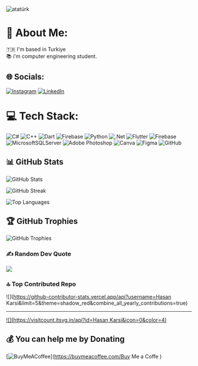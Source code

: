 ![atatürk](https://github.com/user-attachments/assets/430973eb-b152-48b7-954e-4aa017079130)

# 💫 About Me:
🇹🇷 I'm based in Turkiye <br>📚 i'm computer engineering student.


## 🌐 Socials:
[![Instagram](https://img.shields.io/badge/Instagram-%23E4405F.svg?logo=Instagram&logoColor=white)](https://instagram.com/hsnkrs.exe) [![LinkedIn](https://img.shields.io/badge/LinkedIn-%230077B5.svg?logo=linkedin&logoColor=white)](https://linkedin.com/in/hasan-karsi-97312a2a2/) 

# 💻 Tech Stack:
![C#](https://img.shields.io/badge/c%23-%23239120.svg?style=for-the-badge&logo=csharp&logoColor=white) ![C++](https://img.shields.io/badge/c++-%2300599C.svg?style=for-the-badge&logo=c%2B%2B&logoColor=white) ![Dart](https://img.shields.io/badge/dart-%230175C2.svg?style=for-the-badge&logo=dart&logoColor=white) ![Firebase](https://img.shields.io/badge/firebase-%23039BE5.svg?style=for-the-badge&logo=firebase) ![Python](https://img.shields.io/badge/python-3670A0?style=for-the-badge&logo=python&logoColor=ffdd54) ![.Net](https://img.shields.io/badge/.NET-5C2D91?style=for-the-badge&logo=.net&logoColor=white) ![Flutter](https://img.shields.io/badge/Flutter-%2302569B.svg?style=for-the-badge&logo=Flutter&logoColor=white) ![Firebase](https://img.shields.io/badge/firebase-a08021?style=for-the-badge&logo=firebase&logoColor=ffcd34) ![MicrosoftSQLServer](https://img.shields.io/badge/Microsoft%20SQL%20Server-CC2927?style=for-the-badge&logo=microsoft%20sql%20server&logoColor=white) ![Adobe Photoshop](https://img.shields.io/badge/adobe%20photoshop-%2331A8FF.svg?style=for-the-badge&logo=adobe%20photoshop&logoColor=white) ![Canva](https://img.shields.io/badge/Canva-%2300C4CC.svg?style=for-the-badge&logo=Canva&logoColor=white) ![Figma](https://img.shields.io/badge/figma-%23F24E1E.svg?style=for-the-badge&logo=figma&logoColor=white) ![GitHub](https://img.shields.io/badge/github-%23121011.svg?style=for-the-badge&logo=github&logoColor=white)
## 📊 GitHub Stats
![GitHub Stats](https://github-readme-stats.vercel.app/api?username=HasanKarsi&theme=shadow_red&hide_border=false&include_all_commits=false&count_private=false)<br/>

![GitHub Streak](https://github-readme-streak-stats.herokuapp.com/?user=HasanKarsi&theme=shadow_red&hide_border=false)<br/>

![Top Languages](https://github-readme-stats.vercel.app/api/top-langs/?username=HasanKarsi&theme=shadow_red&hide_border=false&include_all_commits=false&count_private=false&layout=compact)


## 🏆 GitHub Trophies
![GitHub Trophies](https://github-profile-trophy.vercel.app/?username=HasanKarsi&theme=shadow_red&no-frame=false&no-bg=true&margin-w=4)


### ✍️ Random Dev Quote
![](https://quotes-github-readme.vercel.app/api?type=vetical&theme=dark)

### 🔝 Top Contributed Repo
![](https://github-contributor-stats.vercel.app/api?username=Hasan Karsi&limit=5&theme=shadow_red&combine_all_yearly_contributions=true)

---
[![](https://visitcount.itsvg.in/api?id=Hasan Karsi&icon=0&color=4)](https://visitcount.itsvg.in)

  ## 💰 You can help me by Donating
  [![BuyMeACoffee](https://img.shields.io/badge/Buy%20Me%20a%20Coffee-ffdd00?style=for-the-badge&logo=buy-me-a-coffee&logoColor=black)](https://buymeacoffee.com/Buy Me a Coffe ) 

  
<!-- Proudly created with GPRM ( https://gprm.itsvg.in ) -->

